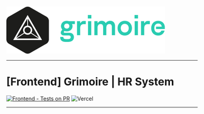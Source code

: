 [![](https://github.com/thevladbog/Grimoire/blob/GRIMOIRE-13/www-grimoire/src/assets/img/Grimoire_README_logo.png?raw=true)]()
***
# [Frontend] Grimoire | HR System
[![Frontend - Tests on PR](https://github.com/thevladbog/Grimoire/actions/workflows/FrontendTests.yml/badge.svg)](https://github.com/thevladbog/Grimoire/actions/workflows/FrontendTests.yml)
![Vercel](https://vercelbadge.vercel.app/api/thevladbog/grimoire)
***